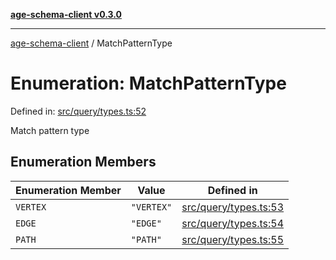 [**age-schema-client v0.3.0**](../index.md)

***

[age-schema-client](/ageSchemaClient/api-generated/index.md) / MatchPatternType

# Enumeration: MatchPatternType

Defined in: [src/query/types.ts:52](https://github.com/standardbeagle/ageSchemaClient/blob/main/src/query/types.ts#L52)

Match pattern type

## Enumeration Members

| Enumeration Member | Value | Defined in |
| ------ | ------ | ------ |
| <a id="vertex"></a> `VERTEX` | `"VERTEX"` | [src/query/types.ts:53](https://github.com/standardbeagle/ageSchemaClient/blob/main/src/query/types.ts#L53) |
| <a id="edge"></a> `EDGE` | `"EDGE"` | [src/query/types.ts:54](https://github.com/standardbeagle/ageSchemaClient/blob/main/src/query/types.ts#L54) |
| <a id="path"></a> `PATH` | `"PATH"` | [src/query/types.ts:55](https://github.com/standardbeagle/ageSchemaClient/blob/main/src/query/types.ts#L55) |
